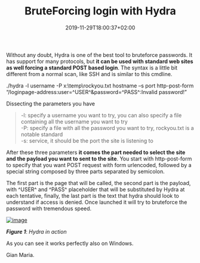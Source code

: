 ﻿---
title: "BruteForcing login with Hydra"
description: ""
date: 2019-11-29T18:00:37+02:00
draft: false
tags: [Security]
categories: [security]
---
Without any doubt, Hydra is one of the best tool to bruteforce passwords. It has support for many protocols, but  **it can be used with standard web sites as well forcing a standard POST based login**. The syntax is a little bit different from a normal scan, like SSH and is similar to this cmdline.

./hydra -l username -P x:\temp\rockyou.txt hostname –s port http-post-form “/loginpage-address:user=^USER^&password=^PASS^:Invalid password!”

Dissecting the parameters you have

> -l: specify a username you want to try, you can also specify a file containing all the username you want to try  
> -P: specify a file with all the password you want to try, rockyou.txt is a notable standard  
> -s: service, it should be the port the site is listening to

After these three parameters **it comes the part needed to select the site and the payload you want to sent to the site**. You start with http-post-form to specify that you want POST request with form urlencoded, followed by a special string composed by three parts separated by semicolon.

The first part is the page that will be called, the second part is the payload, with ^USER^ and ^PASS^ placeholder that will be substituted by Hydra at each tentative, finally, the last part is the text that hydra should look to understand if access is denied. Once launched it will try to bruteforce the password with tremendous speed.

[![image](http://www.codewrecks.com/blog/wp-content/uploads/2019/11/image_thumb-24.png "image")](http://www.codewrecks.com/blog/wp-content/uploads/2019/11/image-24.png)

 ***Figure 1***: *Hydra in action*

As you can see it works perfectly also on Windows.

Gian Maria.
